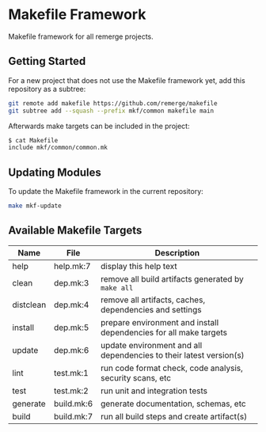 # Makefile Framework

Makefile framework for all remerge projects.

## Getting Started

For a new project that does not use the Makefile framework yet, add this
repository as a subtree:

```bash
git remote add makefile https://github.com/remerge/makefile
git subtree add --squash --prefix mkf/common makefile main
```

Afterwards make targets can be included in the project:

```bash
$ cat Makefile
include mkf/common/common.mk
```

## Updating Modules

To update the Makefile framework in the current repository:

```bash
make mkf-update
```

## Available Makefile Targets

| Name      | File       | Description                                                        |
| --------- | ---------- | ------------------------------------------------------------------ |
| help      | help.mk:7  | display this help text                                             |
| clean     | dep.mk:3   | remove all build artifacts generated by `make all`                 |
| distclean | dep.mk:4   | remove all artifacts, caches, dependencies and settings            |
| install   | dep.mk:5   | prepare environment and install dependencies for all make targets  |
| update    | dep.mk:6   | update environment and all dependencies to their latest version(s) |
| lint      | test.mk:1  | run code format check, code analysis, security scans, etc          |
| test      | test.mk:2  | run unit and integration tests                                     |
| generate  | build.mk:6 | generate documentation, schemas, etc                               |
| build     | build.mk:7 | run all build steps and create artifact(s)                         |
